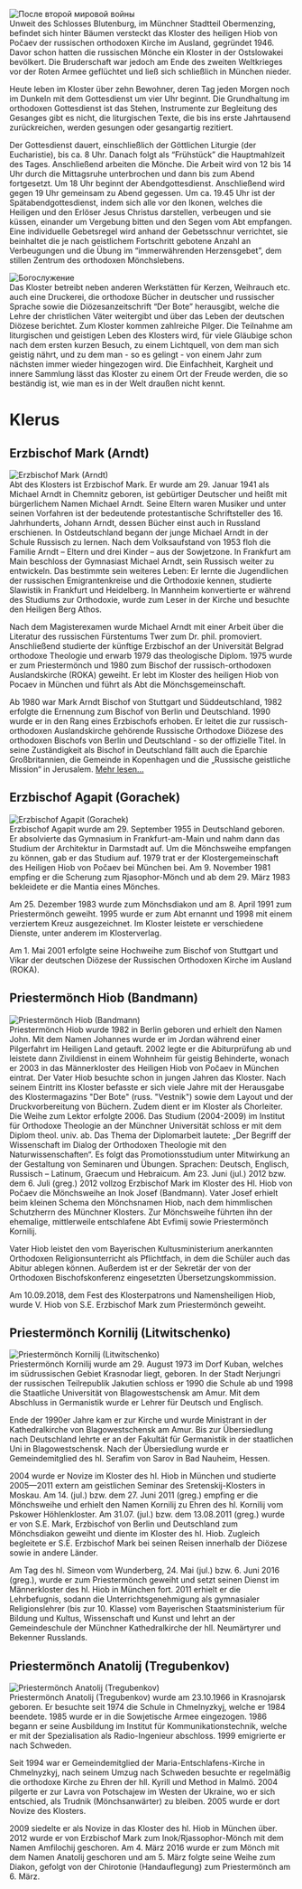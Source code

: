 ![После второй мировой войны](/uploads/assets/pages/kloster/geschichte.jpg)  
Unweit des Schlosses Blutenburg, im Münchner Stadtteil Obermenzing, befindet sich hinter Bäumen versteckt das Kloster des heiligen Hiob von Počaev der russischen orthodoxen Kirche im Ausland, gegründet 1946. Davor schon hatten die russischen Mönche ein Kloster in der Ostslowakei bevölkert. Die Bruderschaft war jedoch am Ende des zweiten Weltkrieges vor der Roten Armee geflüchtet und ließ sich schließlich in München nieder.

Heute leben im Kloster über zehn Bewohner, deren Tag jeden Morgen noch im Dunkeln mit dem Gottesdienst um vier Uhr beginnt. Die Grundhaltung im orthodoxen Gottesdienst ist das Stehen, Instrumente zur Begleitung des Gesanges gibt es nicht, die  liturgischen Texte, die bis ins erste Jahrtausend zurückreichen, werden gesungen oder gesangartig rezitiert.

Der Gottesdienst dauert, einschließlich der Göttlichen Liturgie (der Eucharistie), bis ca. 8 Uhr. Danach folgt als “Frühstück” die Hauptmahlzeit des Tages. Anschließend arbeiten die Mönche. Die Arbeit wird von 12 bis 14 Uhr durch die  Mittagsruhe unterbrochen und dann bis zum Abend fortgesetzt. Um 18 Uhr beginnt der Abendgottesdienst. Anschließend wird gegen 19 Uhr gemeinsam zu Abend gegessen. Um ca. 19.45 Uhr ist der Spätabendgottesdienst, indem sich alle vor den Ikonen, welches die Heiligen und den Erlöser Jesus Christus darstellen, verbeugen und sie küssen, einander um Vergebung bitten und den Segen vom Abt empfangen. Eine individuelle Gebetsregel wird anhand der Gebetsschnur verrichtet, sie beinhaltet die je nach geistlichem Fortschritt gebotene Anzahl an Verbeugungen und die Übung im “immerwährenden Herzensgebet”, dem stillen Zentrum des orthodoxen Mönchslebens.

![Богослужение](/uploads/assets/pages/kloster/gottesdienst.jpg)  
Das Kloster betreibt neben anderen Werkstätten für Kerzen, Weihrauch etc. auch eine Druckerei, die orthodoxe Bücher in  deutscher und russischer Sprache sowie die Diözesanzeitschrift “Der Bote” herausgibt, welche die Lehre der christlichen  Väter weitergibt und über das Leben der deutschen Diözese berichtet. Zum Kloster kommen zahlreiche Pilger. Die Teilnahme am liturgischen und geistigen Leben des Klosters wird, für viele Gläubige schon nach dem ersten kurzen Besuch, zu einem Lichtquell, von dem man sich geistig nährt, und zu dem man - so es gelingt - von einem Jahr zum nächsten immer wieder hingezogen wird. Die Einfachheit, Kargheit und innere Sammlung lässt das Kloster zu einem Ort der Freude werden, die so beständig ist, wie man es in der Welt draußen nicht kennt.

# Klerus
## Erzbischof Mark (Arndt)
![Erzbischof Mark (Arndt)](/uploads/assets/pages/kloster/vladyka_mark.jpg)  
Abt des Klosters ist Erzbischof Mark. Er wurde am 29. Januar 1941 als Michael Arndt in Chemnitz geboren, ist gebürtiger Deutscher und heißt mit bürgerlichem Namen Michael Arndt. Seine Eltern waren Musiker und unter seinen Vorfahren ist der bedeutende protestantische Schriftsteller des 16. Jahrhunderts, Johann Arndt, dessen Bücher einst auch in Russland erschienen. In Ostdeutschland begann der junge Michael Arndt in der Schule Russisch zu lernen. Nach dem Volksaufstand von 1953 floh die Familie Arndt – Eltern und drei Kinder – aus der Sowjetzone. In Frankfurt am Main beschloss der Gymnasiast Michael Arndt, sein Russisch weiter zu entwickeln. Das bestimmte sein weiteres Leben: Er lernte die Jugendlichen der russischen Emigrantenkreise und die Orthodoxie kennen, studierte Slawistik in Frankfurt und Heidelberg. In Mannheim konvertierte er während des Studiums zur Orthodoxie, wurde zum Leser in der Kirche und besuchte den Heiligen Berg Athos.

Nach dem Magisterexamen wurde Michael Arndt mit einer Arbeit über die Literatur des russischen Fürstentums Twer zum Dr. phil. promoviert. Anschließend studierte der künftige Erzbischof an der Universität Belgrad orthodoxe Theologie und erwarb 1979 das theologische Diplom. 1975 wurde er zum Priestermönch und 1980 zum Bischof der russisch-orthodoxen Auslandskirche (ROKA) geweiht. Er lebt im Kloster des heiligen Hiob von Pocaev in München und führt als Abt die Mönchsgemeinschaft.

Ab 1980 war Mark Arndt Bischof von Stuttgart und Süddeutschland, 1982 erfolgte die Ernennung zum Bischof von Berlin und Deutschland. 1990 wurde er in den Rang eines Erzbischofs erhoben. Er leitet die zur russisch-orthodoxen Auslandskirche gehörende Russische Orthodoxe Diözese des orthodoxen Bischofs von Berlin und Deutschland - so der offizielle Titel. In seine Zuständigkeit als Bischof in Deutschland fällt auch die Eparchie Großbritannien, die Gemeinde in Kopenhagen und die „Russische geistliche Mission“ in Jerusalem. [Mehr lesen...](http://sobor.de/index.php?option=com_content&view=article&id=119&Itemid=81&lang=de)

## Erzbischof Agapit (Gorachek)
![Erzbischof Agapit (Gorachek)](/uploads/assets/pages/kloster/vladyka_agapit.jpg)  
Erzbischof Agapit wurde am 29. September 1955 in Deutschland geboren. Er absolvierte das Gymnasium in Frankfurt-am-Main und nahm dann das Studium der Architektur in Darmstadt auf. Um die Mönchsweihe empfangen zu können, gab er das Studium auf. 1979 trat er der Klostergemeinschaft des Heiligen Hiob von Počaev bei München bei. Am 9. November 1981 empfing er die Scherung zum Rjasophor-Mönch und ab dem 29. März 1983 bekleidete er die Mantia eines Mönches.

Am 25. Dezember 1983 wurde zum Mönchsdiakon und am 8. April 1991 zum Priestermönch geweiht. 1995 wurde er zum Abt ernannt und 1998 mit einem verziertem Kreuz ausgezeichnet. Im Kloster leistete er verschiedene Dienste, unter anderem im Klosterverlag.

Am 1. Mai 2001 erfolgte seine Hochweihe zum Bischof von Stuttgart und Vikar der deutschen Diözese der Russischen Orthodoxen Kirche im Ausland (ROKA).

## Priestermönch Hiob (Bandmann)
![Priestermönch Hiob (Bandmann)](/uploads/assets/pages/kloster/otez_hiob.jpg)  
Priestermönch Hiob wurde 1982 in Berlin geboren und erhielt den Namen John. Mit dem Namen Johannes wurde er im Jordan während einer Pilgerfahrt im Heiligen Land getauft. 2002 legte er die Abiturprüfung ab und leistete dann Zivildienst in einem Wohnheim für geistig Behinderte, wonach er 2003 in das Männerkloster des Heiligen Hiob von Počaev in München eintrat. Der Vater Hiob besuchte schon in jungen Jahren das Kloster. Nach seinem Eintritt ins Kloster befasste er sich viele Jahre mit der Herausgabe des Klostermagazins "Der Bote" (russ. "Vestnik") sowie dem Layout und der Druckvorbereitung von Büchern. Zudem dient er im Kloster als Chorleiter. Die Weihe zum Lektor erfolgte 2006. Das Studium (2004-2009) im Institut für Orthodoxe Theologie an der Münchner Universität schloss er mit dem Diplom theol. univ. ab. Das Thema der Diplomarbeit lautete: „Der Begriff der Wissenschaft im Dialog der Orthodoxen Theologie mit den Naturwissenschaften“. Es folgt das Promotionsstudium unter Mitwirkung an der Gestaltung von Seminaren und Übungen. Sprachen: Deutsch, Englisch, Russisch – Latinum, Graecum und Hebraicum. Am 23. Juni (jul.) 2012 bzw. dem 6. Juli (greg.) 2012 vollzog Erzbischof Mark im Kloster des Hl. Hiob von Počaev die Mönchsweihe an Inok Josef (Bandmann). Vater Josef erhielt beim kleinen Schema den Mönchsnamen Hiob, nach dem himmlischen Schutzherrn des Münchner Klosters. Zur Mönchsweihe führten ihn der ehemalige, mittlerweile entschlafene Abt Evfimij sowie Priestermönch Kornilij.

Vater Hiob leistet den vom Bayerischen Kultusministerium anerkannten Orthodoxen Religionsunterricht als Pflichtfach, in dem die Schüler auch das Abitur ablegen können. Außerdem ist er der Sekretär der von der Orthodoxen Bischofskonferenz eingesetzten Übersetzungskommission.

Am 10.09.2018, dem Fest des Klosterpatrons und Namensheiligen Hiob, wurde V. Hiob von S.E. Erzbischof Mark zum Priestermönch geweiht.

## Priestermönch Kornilij (Litwitschenko)
![Priestermönch Kornilij (Litwitschenko)](/uploads/assets/pages/kloster/otez_kornilii.jpg)  
Priestermönch Kornilij wurde am 29. August 1973 im Dorf Kuban, welches im südrussischen Gebiet Krasnodar liegt, geboren. In der Stadt Nerjungri der russischen Teilrepublik Jakutien schloss er 1990 die Schule ab und 1998 die Staatliche Universität von Blagowestschensk am Amur. Mit dem Abschluss in Germanistik wurde er Lehrer für Deutsch und Englisch.

Ende der 1990er Jahre kam er zur Kirche und wurde Ministrant in der Kathedralkirche von Blagowestschensk am Amur. Bis zur Übersiedlung nach Deutschland lehrte er an der Fakultät für Germanistik in der staatlichen Uni in Blagowestschensk. Nach der Übersiedlung wurde er Gemeindemitglied des hl. Serafim von Sarov in Bad Nauheim, Hessen.

2004 wurde er Novize im Kloster des hl. Hiob in München und studierte 2005—2011 extern am geistlichen Seminar des Sretenskij-Klosters in Moskau. Am 14. (jul.) bzw. dem 27. Juni 2011 (greg.) empfing er die Mönchsweihe und erhielt den Namen Kornilij zu Ehren des hl. Kornilij vom Pskower Höhlenkloster. Am 31.07. (jul.) bzw. dem 13.08.2011 (greg.) wurde er von S.E. Mark, Erzbischof von Berlin und Deutschland zum Mönchsdiakon geweiht und diente im Kloster des hl. Hiob. Zugleich begleitete er S.E. Erzbischof Mark bei seinen Reisen innerhalb der Diözese sowie in andere Länder.

Am Tag des hl. Simeon vom Wunderberg, 24. Mai (jul.) bzw. 6. Juni 2016 (greg.), wurde er zum Priestermönch geweiht und setzt seinen Dienst im Männerkloster des hl. Hiob in München fort. 2011 erhielt er die Lehrbefugnis, sodann die Unterrichtsgenehmigung als gymnasialer Religionslehrer (bis zur 10. Klasse) vom Bayerischen Staatsministerium für Bildung und Kultus, Wissenschaft und Kunst und lehrt an der Gemeindeschule der Münchner Kathedralkirche der hll. Neumärtyrer und Bekenner Russlands.

## Priestermönch Anatolij (Tregubenkov)
![Priestermönch Anatolij (Tregubenkov)](/uploads/assets/pages/kloster/otez_anatolii.jpg)  
Priestermönch Anatolij (Tregubenkov) wurde am 23.10.1966 in Krasnojarsk geboren.
Er besuchte seit 1974 die Schule in Chmelnyzkyj, welche er 1984 beendete. 1985 wurde er in die Sowjetische Armee eingezogen. 1986 begann er seine Ausbildung im Institut für Kommunikationstechnik, welche er mit der Spezialisation als Radio-Ingenieur abschloss. 1999 emigrierte er nach Schweden.

Seit 1994 war er Gemeindemitglied der Maria-Entschlafens-Kirche in Chmelnyzkyj, nach seinem Umzug nach Schweden besuchte er regelmäßig die orthodoxe Kirche zu Ehren der hll. Kyrill und Method in Malmö. 2004 pilgerte er zur Lavra von Potschajew im Westen der Ukraine, wo er sich entschied, als Trudnik (Mönchsanwärter) zu bleiben. 2005 wurde er dort Novize des Klosters.

2009 siedelte er als Novize in das Kloster des hl. Hiob in München über.
2012 wurde er von Erzbischof Mark zum Inok/Rjassophor-Mönch mit dem Namen Amfilochij geschoren. Am 4. März 2016 wurde er zum Mönch mit dem Namen Anatolij geschoren und am 5. März folgte seine Weihe zum Diakon, gefolgt von der Chirotonie (Handauflegung) zum Priestermönch am 6. März.
